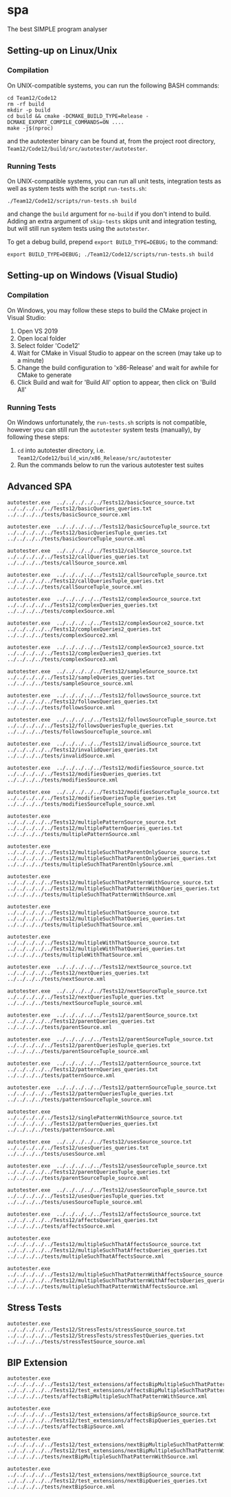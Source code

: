 # spa
The best SIMPLE program analyser

## Setting-up on Linux/Unix

### Compilation
On UNIX-compatible systems, you can run the following BASH commands:

```shell script
cd Team12/Code12
rm -rf build
mkdir -p build
cd build && cmake -DCMAKE_BUILD_TYPE=Release -DCMAKE_EXPORT_COMPILE_COMMANDS=ON ....
make -j$(nproc)
```

and the autotester binary can be found at, from the project root directory,
`Team12/Code12/build/src/autotester/autotester`.

### Running Tests
On UNIX-compatible systems, you can run all unit tests, integration tests as well as system
tests with the script `run-tests.sh`:
```shell script
./Team12/Code12/scripts/run-tests.sh build
```
and change the `build` argument for `no-build` if you don't intend to build. Adding an extra
argument of `skip-tests` skips unit and integration testing, but will still run system tests
using the `autotester`.

To get a debug build, prepend `export BUILD_TYPE=DEBUG;` to the command:
```shell script
export BUILD_TYPE=DEBUG; ./Team12/Code12/scripts/run-tests.sh build
```

## Setting-up on Windows (Visual Studio)


### Compilation
On Windows, you may follow these steps to build the CMake project in Visual Studio:

1. Open VS 2019
1. Open local folder
1. Select folder 'Code12'
1. Wait for CMake in Visual Studio to appear on the screen (may take up to a minute)
1. Change the build configuration to 'x86-Release' and wait for awhile for CMake to generate
1. Click Build and wait for 'Build All' option to appear, then click on 'Build All'

### Running Tests
On Windows unfortunately, the `run-tests.sh` scripts is not compatible, however you can still run
the `autotester` system tests (manually), by following these steps:

1. `cd` into autotester directory, i.e. `Team12/Code12/build_win/x86_Release/src/autotester`
1. Run the commands below to run the various autotester test suites

## Advanced SPA

```
autotester.exe  ../../../../../Tests12/basicSource_source.txt  ../../../../../Tests12/basicQueries_queries.txt ../../../../tests/basicSource_source.xml

autotester.exe  ../../../../../Tests12/basicSourceTuple_source.txt  ../../../../../Tests12/basicQueriesTuple_queries.txt ../../../../tests/basicSourceTuple_source.xml

autotester.exe  ../../../../../Tests12/callSource_source.txt  ../../../../../Tests12/callQueries_queries.txt ../../../../tests/callSource_source.xml

autotester.exe  ../../../../../Tests12/callSourceTuple_source.txt  ../../../../../Tests12/callQueriesTuple_queries.txt ../../../../tests/callSourceTuple_source.xml

autotester.exe  ../../../../../Tests12/complexSource_source.txt  ../../../../../Tests12/complexQueries_queries.txt ../../../../tests/complexSource.xml

autotester.exe  ../../../../../Tests12/complexSource2_source.txt ../../../../../Tests12/complexQueries2_queries.txt ../../../../tests/complexSource2.xml

autotester.exe  ../../../../../Tests12/complexSource3_source.txt ../../../../../Tests12/complexQueries3_queries.txt ../../../../tests/complexSource3.xml

autotester.exe  ../../../../../Tests12/sampleSource_source.txt  ../../../../../Tests12/sampleQueries_queries.txt ../../../../tests/sampleSource_source.xml

autotester.exe  ../../../../../Tests12/followsSource_source.txt  ../../../../../Tests12/followsQueries_queries.txt ../../../../tests/followsSource.xml

autotester.exe  ../../../../../Tests12/followsSourceTuple_source.txt  ../../../../../Tests12/followsQueriesTuple_queries.txt ../../../../tests/followsSourceTuple_source.xml

autotester.exe  ../../../../../Tests12/invalidSource_source.txt  ../../../../../Tests12/invalidQueries_queries.txt ../../../../tests/invalidSource.xml

autotester.exe  ../../../../../Tests12/modifiesSource_source.txt  ../../../../../Tests12/modifiesQueries_queries.txt ../../../../tests/modifiesSource.xml

autotester.exe  ../../../../../Tests12/modifiesSourceTuple_source.txt  ../../../../../Tests12/modifiesQueriesTuple_queries.txt ../../../../tests/modifiesSourceTuple_source.xml

autotester.exe  ../../../../../Tests12/multiplePatternSource_source.txt  ../../../../../Tests12/multiplePatternQueries_queries.txt ../../../../tests/multiplePatternSource.xml

autotester.exe  ../../../../../Tests12/multipleSuchThatParentOnlySource_source.txt  ../../../../../Tests12/multipleSuchThatParentOnlyQueries_queries.txt ../../../../tests/multipleSuchThatParentOnlySource.xml

autotester.exe  ../../../../../Tests12/multipleSuchThatPatternWithSource_source.txt  ../../../../../Tests12/multipleSuchThatPatternWithQueries_queries.txt ../../../../tests/multipleSuchThatPatternWithSource.xml

autotester.exe  ../../../../../Tests12/multipleSuchThatSource_source.txt  ../../../../../Tests12/multipleSuchThatQueries_queries.txt ../../../../tests/multipleSuchThatSource.xml

autotester.exe  ../../../../../Tests12/multipleWithThatSource_source.txt  ../../../../../Tests12/multipleWithThatQueries_queries.txt ../../../../tests/multipleWithThatSource.xml

autotester.exe  ../../../../../Tests12/nextSource_source.txt  ../../../../../Tests12/nextQueries_queries.txt ../../../../tests/nextSource.xml

autotester.exe  ../../../../../Tests12/nextSourceTuple_source.txt  ../../../../../Tests12/nextQueriesTuple_queries.txt ../../../../tests/nextSourceTuple_source.xml

autotester.exe  ../../../../../Tests12/parentSource_source.txt  ../../../../../Tests12/parentQueries_queries.txt ../../../../tests/parentSource.xml

autotester.exe  ../../../../../Tests12/parentSourceTuple_source.txt  ../../../../../Tests12/parentQueriesTuple_queries.txt ../../../../tests/parentSourceTuple_source.xml

autotester.exe  ../../../../../Tests12/patternSource_source.txt  ../../../../../Tests12/patternQueries_queries.txt ../../../../tests/patternSource.xml

autotester.exe  ../../../../../Tests12/patternSourceTuple_source.txt  ../../../../../Tests12/patternQueriesTuple_queries.txt ../../../../tests/patternSourceTuple_source.xml

autotester.exe  ../../../../../Tests12/singlePatternWithSource_source.txt  ../../../../../Tests12/patternQueries_queries.txt ../../../../tests/patternSource.xml

autotester.exe  ../../../../../Tests12/usesSource_source.txt  ../../../../../Tests12/usesQueries_queries.txt ../../../../tests/usesSource.xml

autotester.exe  ../../../../../Tests12/usesSourceTuple_source.txt  ../../../../../Tests12/parentQueriesTuple_queries.txt ../../../../tests/parentSourceTuple_source.xml

autotester.exe  ../../../../../Tests12/usesSourceTuple_source.txt  ../../../../../Tests12/usesQueriesTuple_queries.txt ../../../../tests/usesSourceTuple_source.xml

autotester.exe  ../../../../../Tests12/affectsSource_source.txt  ../../../../../Tests12/affectsQueries_queries.txt ../../../../tests/affectsSource.xml

autotester.exe  ../../../../../Tests12/multipleSuchThatAffectsSource_source.txt  ../../../../../Tests12/multipleSuchThatAffectsQueries_queries.txt ../../../../tests/multipleSuchThatAffectsSource.xml

autotester.exe  ../../../../../Tests12/multipleSuchThatPatternWithAffectsSource_source.txt  ../../../../../Tests12/multipleSuchThatPatternWithAffectsQueries_queries.txt ../../../../tests/multipleSuchThatPatternWithAffectsSource.xml
```

## Stress Tests

```
autotester.exe  ../../../../../Tests12/StressTests/stressSource_source.txt  ../../../../../Tests12/StressTests/stressTestQueries_queries.txt ../../../../tests/stressTestSource_source.xml
```

## BIP Extension

```
autotester.exe  ../../../../../Tests12/test_extensions/affectsBipMultipleSuchThatPatternWithSource_source.txt  ../../../../../Tests12/test_extensions/affectsBipMultipleSuchThatPatternWithQueries_queries.txt ../../../../tests/affectsBipMultipleSuchThatPatternWithSource.xml

autotester.exe  ../../../../../Tests12/test_extensions/affectsBipSource_source.txt  ../../../../../Tests12/test_extensions/affectsBipQueries_queries.txt ../../../../tests/affectsBipSource.xml

autotester.exe  ../../../../../Tests12/test_extensions/nextBipMultipleSuchThatPatternWithSource_source.txt  ../../../../../Tests12/test_extensions/nextBipMultipleSuchThatPatternWithQueries_queries.txt ../../../../tests/nextBipMultipleSuchThatPatternWithSource.xml

autotester.exe  ../../../../../Tests12/test_extensions/nextBipSource_source.txt  ../../../../../Tests12/test_extensions/nextBipQueries_queries.txt ../../../../tests/nextBipSource.xml
```
